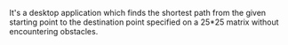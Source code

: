 It's a desktop application which finds the shortest path from the given starting point to the destination point specified on a 25*25 matrix without encountering obstacles.
